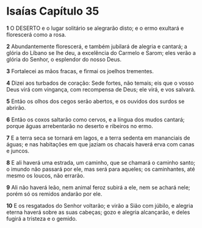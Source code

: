 # Isaías Capítulo 35

**1** 	O DESERTO e o lugar solitário se alegrarão disto; e o ermo exultará e florescerá como a rosa.

**2** 	Abundantemente florescerá, e também jubilará de alegria e cantará; a glória do Líbano se lhe deu, a excelência do Carmelo e Sarom; eles verão a glória do Senhor, o esplendor do nosso Deus.

**3** 	Fortalecei as mãos fracas, e firmai os joelhos trementes.

**4** 	Dizei aos turbados de coração: Sede fortes, não temais; eis que o vosso Deus virá com vingança, com recompensa de Deus; ele virá, e vos salvará.

**5** 	Então os olhos dos cegos serão abertos, e os ouvidos dos surdos se abrirão.

**6** 	Então os coxos saltarão como cervos, e a língua dos mudos cantará; porque águas arrebentarão no deserto e ribeiros no ermo.

**7** 	E a terra seca se tornará em lagos, e a terra sedenta em mananciais de águas; e nas habitações em que jaziam os chacais haverá erva com canas e juncos.

**8** 	E ali haverá uma estrada, um caminho, que se chamará o caminho santo; o imundo não passará por ele, mas será para aqueles; os caminhantes, até mesmo os loucos, não errarão.

**9** 	Ali não haverá leão, nem animal feroz subirá a ele, nem se achará nele; porém só os remidos andarão por ele.

**10** 	E os resgatados do Senhor voltarão; e virão a Sião com júbilo, e alegria eterna haverá sobre as suas cabeças; gozo e alegria alcançarão, e deles fugirá a tristeza e o gemido.


